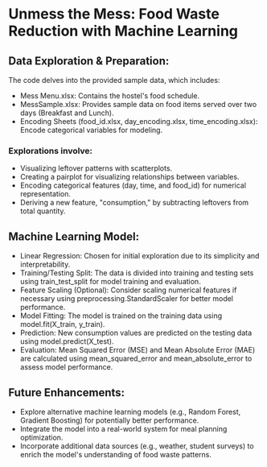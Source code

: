 # Unmess the Mess: Food Waste Reduction with Machine Learning
## Data Exploration & Preparation:

The code delves into the provided sample data, which includes:

  * Mess Menu.xlsx: Contains the hostel's food schedule.
  * MessSample.xlsx: Provides sample data on food items served over two days (Breakfast and Lunch).
  * Encoding Sheets (food_id.xlsx, day_encoding.xlsx, time_encoding.xlsx): Encode categorical variables for modeling.

### Explorations involve:

  * Visualizing leftover patterns with scatterplots.
  * Creating a pairplot for visualizing relationships between variables.
  * Encoding categorical features (day, time, and food_id) for numerical representation.
  * Deriving a new feature, "consumption," by subtracting leftovers from total quantity.

## Machine Learning Model:

  * Linear Regression: Chosen for initial exploration due to its simplicity and interpretability.
  * Training/Testing Split: The data is divided into training and testing sets using train_test_split for model training and evaluation.
  * Feature Scaling (Optional): Consider scaling numerical features if necessary using preprocessing.StandardScaler for better model performance.
  * Model Fitting: The model is trained on the training data using model.fit(X_train, y_train).
  * Prediction: New consumption values are predicted on the testing data using model.predict(X_test). 
  * Evaluation: Mean Squared Error (MSE) and Mean Absolute Error (MAE) are calculated using mean_squared_error and mean_absolute_error to assess model performance.

## Future Enhancements:

  * Explore alternative machine learning models (e.g., Random Forest, Gradient Boosting) for potentially better performance.
  * Integrate the model into a real-world system for meal planning optimization.
  * Incorporate additional data sources (e.g., weather, student surveys) to enrich the model's understanding of food waste patterns.
